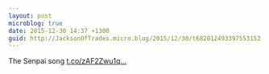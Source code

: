 ```yaml
---
layout: post
microblog: true
date: 2015-12-30 14:37 +1300
guid: http://JacksonOfTrades.micro.blog/2015/12/30/t682012493397553152.html
---
```

The Senpai song [t.co/zAF2Zwu1q...](https://t.co/zAF2Zwu1qL)

